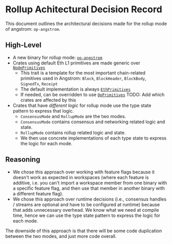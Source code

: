 # Rollup Achitectural Decision Record

This document outlines the architectural decisions made for the rollup mode of angstrom: `op-angstrom`.

## High-Level
- A new binary for rollup mode: [`op-angstrom`](../../bin/op-angstrom)
- Crates using default Eth L1 primitives are made generic over [`NodePrimitives`](https://reth.rs/docs/reth_primitives_traits/node/trait.NodePrimitives.html)
    - This trait is a template for the most important chain-related primitives used in Angstrom: `Block`, `BlockHeader`, `BlockBody`, `SignedTx`, `Receipt`
    - The default implementation is always [`EthPrimitives`](https://reth.rs/docs/reth/primitives/struct.EthPrimitives.html)
    - If needed, can be overridden to use [`OpPrimitives`](https://reth.rs/docs/op_reth/primitives/struct.OpPrimitives.html)
    TODO: Add which crates are affected by this
- Crates that have _different logic_ for rollup mode use the type state pattern to express that logic.
    - `ConsensusMode` and `RollupMode` are the two modes.
    - `ConsensusMode` contains consensus and networking related logic and state.
    - `RollupMode` contains rollup related logic and state.
    - We then use concrete implementations of each type state to express the logic for each mode.

## Reasoning

- We chose this approach over working with feature flags because it doesn't work as expected in workspaces (where each feature is additive, i.e. you can't import a workspace member from one binary with a specific feature flag, and then use that member in another binary with a different feature flag). 
- We chose this approach over runtime decisions (i.e., consensus handles / streams are optional and have to be configured at runtime) because that adds unnecessary overhead. We know what we need at compile time, hence we can use the type state pattern to express the logic for each mode.

The downside of this approach is that there will be some code duplication between the two modes, and just more code overall.
